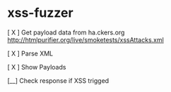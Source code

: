 # xss-fuzzer

[ X ] Get payload data from ha.ckers.org http://htmlpurifier.org/live/smoketests/xssAttacks.xml

[ X ] Parse XML

[ X ] Show Payloads

[__] Check response if XSS trigged
